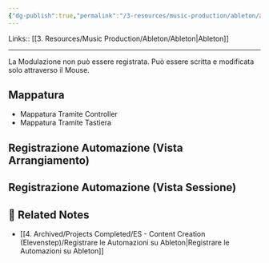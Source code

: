 ```yaml
---
{"dg-publish":true,"permalink":"/3-resources/music-production/ableton/ableton-registrazione-automazione/","tags":["note"]}
---
```


Links:: [[3. Resources/Music Production/Ableton/Ableton\|Ableton]]

---
La Modulazione non può essere registrata. Può essere scritta e modificata solo attraverso il Mouse. 

## Mappatura

- Mappatura Tramite Controller
- Mappatura Tramite Tastiera

## Registrazione Automazione (Vista Arrangiamento)




## Registrazione Automazione (Vista Sessione)







## 🔗 Related Notes

- [[4. Archived/Projects Completed/ES - Content Creation (Elevenstep)/Registrare le Automazioni su Ableton\|Registrare le Automazioni su Ableton]]